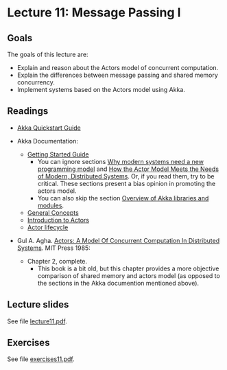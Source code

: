 # Lecture 11: Message Passing I

## Goals

The goals of this lecture are:

* Explain and reason about the Actors model of concurrent computation.
* Explain the differences between message passing and shared memory concurrency.
* Implement systems based on the Actors model using Akka.

## Readings

* [Akka Quickstart Guide](https://developer.lightbend.com/guides/akka-quickstart-java/)

* Akka Documentation:
  * [Getting Started Guide](https://doc.akka.io/docs/akka/current/typed/guide/index.html)
	* You can ignore sections [Why modern systems need a new programming model](https://doc.akka.io/docs/akka/current/typed/guide/actors-motivation.html#why-modern-systems-need-a-new-programming-model) and [How the Actor Model Meets the Needs of Modern, Distributed Systems](https://doc.akka.io/docs/akka/current/typed/guide/actors-intro.html#how-the-actor-model-meets-the-needs-of-modern-distributed-systems). Or, if you read them, try to be critical. These sections present a bias opinion in promoting the actors model.
	* You can also skip the section [Overview of Akka libraries and modules](https://doc.akka.io/docs/akka/current/typed/guide/modules.html#overview-of-akka-libraries-and-modules).
  * [General Concepts](https://doc.akka.io/docs/akka/current/general/index.html)
  * [Introduction to Actors](https://doc.akka.io/docs/akka/current/typed/actors.html#introduction-to-actors)
  * [Actor lifecycle](https://doc.akka.io/docs/akka/current/typed/actor-lifecycle.html#actor-lifecycle)

* Gul A. Agha. [Actors: A Model Of Concurrent Computation In Distributed Systems](https://apps.dtic.mil/dtic/tr/fulltext/u2/a157917.pdf). MIT Press 1985:
  * Chapter 2, complete.
	* This book is a bit old, but this chapter provides a more objective comparison of shared memory and actors model (as opposed to the sections in the Akka documention mentioned above).

## Lecture slides

See file [lecture11.pdf](./lecture11.pdf).


## Exercises

See file [exercises11.pdf](./exercises11.pdf).

